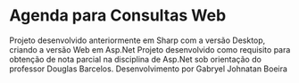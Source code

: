 # Agenda para Consultas Web

Projeto desenvolvido anteriormente em Sharp com a versão Desktop, criando a versão Web em Asp.Net 
Projeto desenvolvido como requisito para obtenção de nota parcial na disciplina de Asp.Net sob orientação do professor Douglas Barcelos. Desenvolvimento por Gabryel Johnatan Boeira
